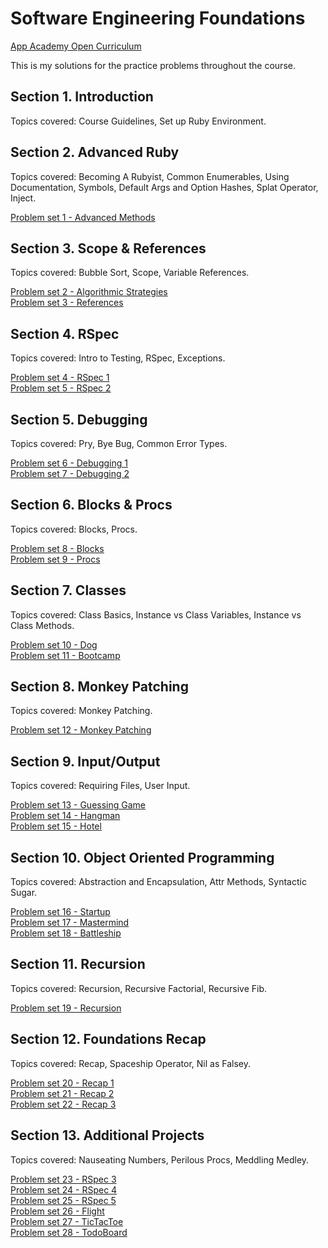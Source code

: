 # Software Engineering Foundations

<a target="_blank" href="https://open.appacademy.io/learn/full-stack-online/software-engineering-foundations/">App Academy Open Curriculum</a>

<p>This is my solutions for the practice problems throughout the course.</p>

<h2>Section 1. Introduction</h2>
<p>Topics covered: Course Guidelines, Set up Ruby Environment.</p>

<h2>Section 2. Advanced Ruby</h2>
<p>Topics covered: Becoming A Rubyist, Common Enumerables, Using Documentation, Symbols, Default Args and Option Hashes, Splat Operator, Inject.</p>
<a href="https://github.com/linhhvo/ruby-practices/tree/main/1%20-%20advanced_methods_exercise">Problem set 1 - Advanced Methods</a>

<h2>Section 3. Scope & References</h2>
<p>Topics covered: Bubble Sort, Scope, Variable References.</p>
<a href="https://github.com/linhhvo/ruby-practices/tree/main/2%20-%20algorithmic_strategies_exercise">Problem set 2 - Algorithmic Strategies</a></br>
<a href="https://github.com/linhhvo/ruby-practices/tree/main/2%20-%20algorithmic_strategies_exercise">Problem set 3 - References</a>

<h2>Section 4. RSpec</h2>
<p>Topics covered: Intro to Testing, RSpec, Exceptions.</p>
<a href="https://github.com/linhhvo/ruby-practices/tree/main/4%20-%20rspec_exercise_1">Problem set 4 - RSpec 1</a></br>
<a href="https://github.com/linhhvo/ruby-practices/tree/main/5%20-%20rspec_exercise_2">Problem set 5 - RSpec 2</a>

<h2>Section 5. Debugging</h2>
<p> Topics covered: Pry, Bye Bug, Common Error Types.</p>
<a href="https://github.com/linhhvo/ruby-practices/tree/main/6%20-%20debugging_exercise_1">Problem set 6 - Debugging 1</a></br>
<a href="https://github.com/linhhvo/ruby-practices/tree/main/7%20-%20debugging_exercise_2">Problem set 7 - Debugging 2</a>

<h2>Section 6. Blocks & Procs</h2>
<p>Topics covered: Blocks, Procs.</p>
<a href="https://github.com/linhhvo/ruby-practices/tree/main/8%20-%20blocks_project">Problem set 8 - Blocks</a></br>
<a href="https://github.com/linhhvo/ruby-practices/tree/main/9%20-%20procs_project">Problem set 9 - Procs</a>

<h2>Section 7. Classes</h2>
<p>Topics covered: Class Basics, Instance vs Class Variables, Instance vs Class Methods.</p>
<a href="https://github.com/linhhvo/ruby-practices/tree/main/10%20-%20dog_project">Problem set 10 - Dog</a></br>
<a href="https://github.com/linhhvo/ruby-practices/tree/main/11%20-%20bootcamp_project">Problem set 11 - Bootcamp</a>

<h2>Section 8. Monkey Patching</h2>
<p>Topics covered: Monkey Patching.</p>
<a href="https://github.com/linhhvo/ruby-practices/tree/main/12%20-%20monkey_patching_project">Problem set 12 - Monkey Patching</a>

<h2>Section 9. Input/Output</h2>
<p>Topics covered: Requiring Files, User Input.</p>
<a href="https://github.com/linhhvo/ruby-practices/tree/main/13%20-%20guessing_game_project">Problem set 13 - Guessing Game</a></br>
<a href="https://github.com/linhhvo/ruby-practices/tree/main/14%20-%20hangman_project">Problem set 14 - Hangman</a></br>
<a href="https://github.com/linhhvo/ruby-practices/tree/main/15%20-%20hotel_project">Problem set 15 - Hotel</a>

<h2>Section 10. Object Oriented Programming</h2>
<p>Topics covered: Abstraction and Encapsulation, Attr Methods, Syntactic Sugar.</p>
<a href="https://github.com/linhhvo/ruby-practices/tree/main/16%20-%20startup_project">Problem set 16 - Startup</a></br>
<a href="https://github.com/linhhvo/ruby-practices/tree/main/17%20-%20mastermind_project">Problem set 17 - Mastermind</a></br>
<a href="https://github.com/linhhvo/ruby-practices/tree/main/18%20-%20battleship_project">Problem set 18 - Battleship</a>

<h2>Section 11. Recursion</h2>
<p>Topics covered: Recursion, Recursive Factorial, Recursive Fib.</p>
<a href="https://github.com/linhhvo/ruby-practices/tree/main/19%20-%20recursion_exercise">Problem set 19 - Recursion</a>

<h2>Section 12. Foundations Recap</h2>
<p>Topics covered: Recap, Spaceship Operator, Nil as Falsey.</p>
<a href=#>Problem set 20 - Recap 1</a></br>
<a href=#>Problem set 21 - Recap 2</a></br>
<a href=#>Problem set 22 - Recap 3</a>

<h2>Section 13. Additional Projects</h2>
<p>Topics covered: Nauseating Numbers, Perilous Procs, Meddling Medley.</p>
<a href=#>Problem set 23 - RSpec 3</a></br>
<a href=#>Problem set 24 - RSpec 4</a></br>
<a href=#>Problem set 25 - RSpec 5</a></br>
<a href=#>Problem set 26 - Flight</a></br>
<a href=#>Problem set 27 - TicTacToe</a></br>
<a href=#>Problem set 28 - TodoBoard</a>
